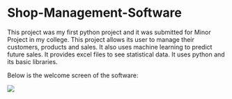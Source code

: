 # Shop-Management-Software
This project was my first python project and it was submitted for Minor Project in my college. This project allows its user to manage their customers, products and sales. It also uses machine learning to predict future sales. It provides excel files to see statistical data. It uses python and its basic libraries.

Below is the welcome screen of the software:

<img src="https://i.imgur.com/T5uONMn.png">
